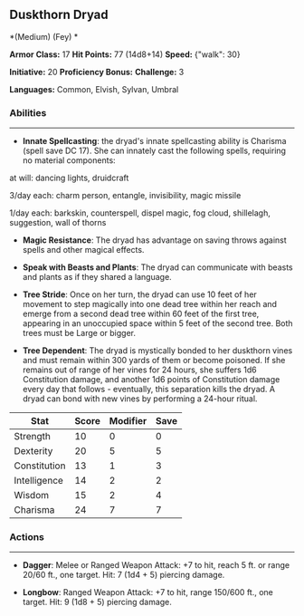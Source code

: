 ## Duskthorn Dryad
*(Medium) (Fey) *

**Armor Class:** 17
**Hit Points:** 77 (14d8+14)
**Speed:** {"walk": 30}

**Initiative:** 20
**Proficiency Bonus:**
**Challenge:** 3

**Languages:** Common, Elvish, Sylvan, Umbral

### Abilities
 --- 
- **Innate Spellcasting**: the dryad's innate spellcasting ability is Charisma (spell save DC 17). She can innately cast the following spells, requiring no material components:

at will: dancing lights, druidcraft

3/day each: charm person, entangle, invisibility, magic missile

1/day each: barkskin, counterspell, dispel magic, fog cloud, shillelagh, suggestion, wall of thorns

- **Magic Resistance**: The dryad has advantage on saving throws against spells and other magical effects.

- **Speak with Beasts and Plants**: The dryad can communicate with beasts and plants as if they shared a language.

- **Tree Stride**: Once on her turn, the dryad can use 10 feet of her movement to step magically into one dead tree within her reach and emerge from a second dead tree within 60 feet of the first tree, appearing in an unoccupied space within 5 feet of the second tree. Both trees must be Large or bigger.

- **Tree Dependent**: The dryad is mystically bonded to her duskthorn vines and must remain within 300 yards of them or become poisoned. If she remains out of range of her vines for 24 hours, she suffers 1d6 Constitution damage, and another 1d6 points of Constitution damage every day that follows - eventually, this separation kills the dryad. A dryad can bond with new vines by performing a 24-hour ritual.



| Stat | Score | Modifier | Save |
| ---- | ---- | ---- | ---- |
| Strength | 10 | 0 | 0 |
| Dexterity | 20 | 5 | 5 |
| Constitution | 13 | 1 | 3 |
| Intelligence | 14 | 2 | 2 |
| Wisdom | 15 | 2 | 4 |
| Charisma | 24 | 7 | 7 |

### Actions
 --- 
- **Dagger**: Melee or Ranged Weapon Attack: +7 to hit, reach 5 ft. or range 20/60 ft., one target. Hit: 7 (1d4 + 5) piercing damage.

- **Longbow**: Ranged Weapon Attack: +7 to hit, range 150/600 ft., one target. Hit: 9 (1d8 + 5) piercing damage.

